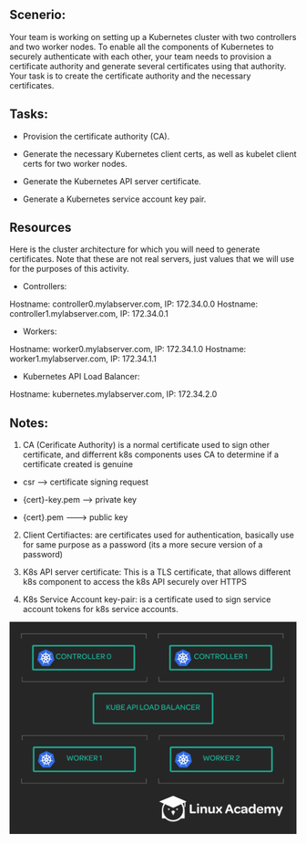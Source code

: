 ## Scenerio:

Your team is working on setting up a Kubernetes cluster with two controllers and two worker nodes. To enable all the components of Kubernetes to securely authenticate with each other, your team needs to provision a certificate authority and generate several certificates using that authority. Your task is to create the certificate authority and the necessary certificates.

## Tasks:

* Provision the certificate authority (CA).

* Generate the necessary Kubernetes client certs, as well as kubelet client certs for two worker nodes.

* Generate the Kubernetes API server certificate.

* Generate a Kubernetes service account key pair.

## Resources

Here is the cluster architecture for which you will need to generate certificates. Note that these are not real servers, just values that we will use for the purposes of this activity.

* Controllers: 

Hostname: controller0.mylabserver.com, IP: 172.34.0.0 
Hostname: controller1.mylabserver.com, IP: 172.34.0.1

* Workers: 

Hostname: worker0.mylabserver.com, IP: 172.34.1.0 
Hostname: worker1.mylabserver.com, IP: 172.34.1.1

* Kubernetes API Load Balancer: 

Hostname: kubernetes.mylabserver.com, IP: 172.34.2.0


## Notes:


1. CA (Cerificate Authority) is a normal certificate used to sign other certificate, and differrent k8s components uses CA to determine if a certificate created is genuine

* csr --> certificate signing request

* {cert}-key.pem --> private key

* {cert}.pem ---> public key 

2. Client Certifiactes: are certificates used for authentication, basically use for same purpose as a password  (its a more secure version of a password)

3. K8s API server certificate: This is a TLS certificate, that allows different k8s component to access the k8s API securely over HTTPS

4. K8s Service Account key-pair: is a certificate used to sign service account tokens for k8s service accounts.

![](./img/03_LAB01_creating_a_ca_and_tls_certificates_for_kubernetes.png)